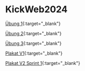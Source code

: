 # KickWeb2024
[Übung 1](tag1_grundlagen_uebung/fabulouscss/index.html){:target="_blank"}

[Übung 2](tag2_flexboxplakat_uebung/index.html){:target="_blank"}

[Übung 3](tag3_grid_derfilm_uebung/index.html){:target="_blank"}

[Plakat V1](plakat_V1/index.html){:target="_blank"}

[Plakat V2 Sprint 1](plakat_V2/index.html){:target="_blank"}